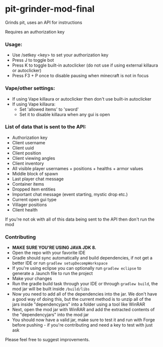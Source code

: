 # pit-grinder-mod-final
Grinds pit, uses an API for instructions

Requires an authorization key

### Usage:
- Use /setkey \<key\> to set your authorization key
- Press J to toggle bot
- Press K to toggle built-in autoclicker (do not use if using external killaura or autoclicker)
- Press F3 + P once to disable pausing when minecraft is not in focus

### Vape/other settings:
- If using Vape killaura or autoclicker then don't use built-in autoclicker
- If using Vape killaura:
  - Set 'allowed items' to 'sword'
  - Set it to disable killaura when any gui is open

### List of data that is sent to the API:
- Authorization key
- Client username
- Client uuid
- Client position
- Client viewing angles
- Client inventory
- All visible player usernames + positions + healths + armor values
- Middle block of spawn
- Last player chat message
- Container items
- Dropped item entities
- Important chat message (event starting, mystic drop etc.)
- Current open gui type
- Villager positions
- Client health

If you're not ok with all of this data being sent to the API then don't run the mod

### Contributing
- **MAKE SURE YOU'RE USING JAVA JDK 8.**
- Open the repo with your favorite IDE
- Gradle should sync automatically and build dependencies, if not get a better IDE or run `gradlew setupDecompWorkspace`
- If you're using eclipse you can optionally run `gradlew eclipse` to generate a .launch file to run the project
- Make your changes
- Run the gradle build task through your IDE or through `gradlew build`, the mod jar will be built inside `/build/libs`
- Now you need to add all of the dependencies into the jar. We don't have a good way of doing this, but the current method is to unzip all of the jars inside "dependencyjars" into a folder using a tool like WinRAR
- Next, open the mod jar with WinRAR and add the extracted contents of the "dependencyjars" into the mod jar
- You should now have a valid jar, make sure to test it and run with Forge before pushing - if you're contributing and need a key to test with just ask

Please feel free to suggest improvements.
